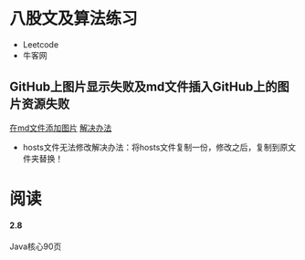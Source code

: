 # 八股文及算法练习
* Leetcode
* 牛客网

## GitHub上图片显示失败及md文件插入GitHub上的图片资源失败
[在md文件添加图片](https://www.cnblogs.com/hongmaju/p/6873720.html)
[解决办法](https://blog.csdn.net/qq_38232598/article/details/91346392)
* hosts文件无法修改解决办法：将hosts文件复制一份，修改之后，复制到原文件夹替换！

# 阅读
#### 2.8
Java核心90页